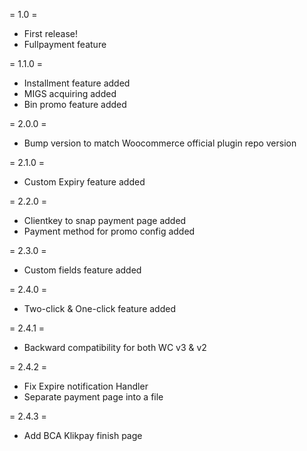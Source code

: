 = 1.0 =
* First release!
* Fullpayment feature

= 1.1.0 =
* Installment feature added
* MIGS acquiring added
* Bin promo feature added

= 2.0.0 =
* Bump version to match Woocommerce official plugin repo version

= 2.1.0 =
* Custom Expiry feature added

= 2.2.0 =
* Clientkey to snap payment page added
* Payment method for promo config added

= 2.3.0 =
* Custom fields feature added

= 2.4.0 =
* Two-click & One-click feature added

= 2.4.1 =
* Backward compatibility for both WC v3 & v2

= 2.4.2 =
* Fix Expire notification Handler
* Separate payment page into a file

= 2.4.3 =
* Add BCA Klikpay finish page